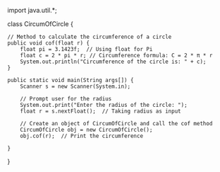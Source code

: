 import java.util.*;

class CircumOfCircle {
    
    // Method to calculate the circumference of a circle
    public void cof(float r) {
        float pi = 3.1423f;  // Using float for Pi
        float c = 2 * pi * r; // Circumference formula: C = 2 * π * r
        System.out.println("Circumference of the circle is: " + c);
    }

    public static void main(String args[]) {
        Scanner s = new Scanner(System.in);

        // Prompt user for the radius
        System.out.print("Enter the radius of the circle: ");
        float r = s.nextFloat();  // Taking radius as input

        // Create an object of CircumOfCircle and call the cof method
        CircumOfCircle obj = new CircumOfCircle();
        obj.cof(r);  // Print the circumference

    }
}
